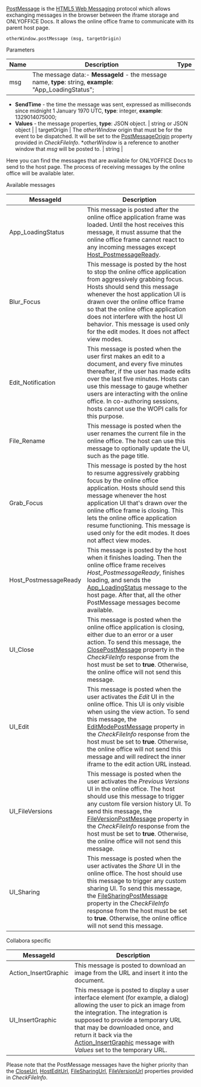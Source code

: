 [PostMessage](https://docs.microsoft.com/en-us/microsoft-365/cloud-storage-partner-program/online/scenarios/postmessage) is the [HTML5 Web Messaging](https://html.spec.whatwg.org/multipage/web-messaging.html#posting-messages) protocol which allows exchanging messages in the browser between the iframe storage and ONLYOFFICE Docs. It allows the online office frame to communicate with its parent host page.

```
otherWindow.postMessage (msg, targetOrigin)
```

Parameters

| Name         | Description                                                                                                                                                                                                                                                                                                                         | Type                  |
| ------------ | ----------------------------------------------------------------------------------------------------------------------------------------------------------------------------------------------------------------------------------------------------------------------------------------------------------------------------------- | --------------------- |
| msg          | The message data:- **MessageId** - the message name, **type**: string, **example**: "App\_LoadingStatus";
- **SendTime** - the time the message was sent, expressed as milliseconds since midnight 1 January 1970 UTC, **type**: integer, **example**: 1329014075000;
- **Values** - the message properties, **type**: JSON object. | string or JSON object |
| targetOrigin | The *otherWindow* origin that must be for the event to be dispatched. It will be set to the [PostMessageOrigin](/editors/wopi/restapi/checkfileinfo#PostMessageOrigin) property provided in *CheckFileInfo*. \**otherWindow* is a reference to another window that *msg* will be posted to.                                         | string                |

Here you can find the messages that are available for ONLYOFFICE Docs to send to the host page. The process of receiving messages by the online office will be available later.

Available messages

| MessageId              | Description                                                                                                                                                                                                                                                                                                                                                                                                                                                |
| ---------------------- | ---------------------------------------------------------------------------------------------------------------------------------------------------------------------------------------------------------------------------------------------------------------------------------------------------------------------------------------------------------------------------------------------------------------------------------------------------------- |
| App\_LoadingStatus     | This message is posted after the online office application frame was loaded. Until the host receives this message, it must assume that the online office frame cannot react to any incoming messages except [Host\_PostmessageReady](#Host_PostmessageReady).                                                                                                                                                                                              |
| Blur\_Focus            | This message is posted by the host to stop the online office application from aggressively grabbing focus. Hosts should send this message whenever the host application UI is drawn over the online office frame so that the online office application does not interfere with the host UI behavior. This message is used only for the edit modes. It does not affect view modes.                                                                          |
| Edit\_Notification     | This message is posted when the user first makes an edit to a document, and every five minutes thereafter, if the user has made edits over the last five minutes. Hosts can use this message to gauge whether users are interacting with the online office. In co-authoring sessions, hosts cannot use the WOPI calls for this purpose.                                                                                                                    |
| File\_Rename           | This message is posted when the user renames the current file in the online office. The host can use this message to optionally update the UI, such as the page title.                                                                                                                                                                                                                                                                                     |
| Grab\_Focus            | This message is posted by the host to resume aggressively grabbing focus by the online office application. Hosts should send this message whenever the host application UI that's drawn over the online office frame is closing. This lets the online office application resume functioning. This message is used only for the edit modes. It does not affect view modes.                                                                                  |
| Host\_PostmessageReady | This message is posted by the host when it finishes loading. Then the online office frame receives *Host\_PostmessageReady*, finishes loading, and sends the [App\_LoadingStatus](#App_LoadingStatus) message to the host page. After that, all the other PostMessage messages become available.                                                                                                                                                           |
| UI\_Close              | This message is posted when the online office application is closing, either due to an error or a user action. To send this message, the [ClosePostMessage](/editors/wopi/restapi/checkfileinfo#ClosePostMessage) property in the *CheckFileInfo* response from the host must be set to **true**. Otherwise, the online office will not send this message.                                                                                                 |
| UI\_Edit               | This message is posted when the user activates the *Edit* UI in the online office. This UI is only visible when using the view action. To send this message, the [EditModePostMessage](/editors/wopi/restapi/checkfileinfo#EditModePostMessage) property in the *CheckFileInfo* response from the host must be set to **true**. Otherwise, the online office will not send this message and will redirect the inner iframe to the edit action URL instead. |
| UI\_FileVersions       | This message is posted when the user activates the *Previous Versions* UI in the online office. The host should use this message to trigger any custom file version history UI. To send this message, the [FileVersionPostMessage](/editors/wopi/restapi/checkfileinfo#FileVersionPostMessage) property in the *CheckFileInfo* response from the host must be set to **true**. Otherwise, the online office will not send this message.                    |
| UI\_Sharing            | This message is posted when the user activates the *Share* UI in the online office. The host should use this message to trigger any custom sharing UI. To send this message, the [FileSharingPostMessage](/editors/wopi/restapi/checkfileinfo#FileSharingPostMessage) property in the *CheckFileInfo* response from the host must be set to **true**. Otherwise, the online office will not send this message.                                             |

Collabora specific

| MessageId             | Description                                                                                                                                                                                                                                                                                                                                               |
| --------------------- | --------------------------------------------------------------------------------------------------------------------------------------------------------------------------------------------------------------------------------------------------------------------------------------------------------------------------------------------------------- |
| Action\_InsertGraphic | This message is posted to download an image from the URL and insert it into the document.                                                                                                                                                                                                                                                                 |
| UI\_InsertGraphic     | This message is posted to display a user interface element (for example, a dialog) allowing the user to pick an image from the integration. The integration is supposed to provide a temporary URL that may be downloaded once, and return it back via the [Action\_InsertGraphic](#Action_InsertGraphic) message with *Values* set to the temporary URL. |

Please note that the PostMessage messages have the higher priority than the [CloseUrl](/editors/wopi/restapi/checkfileinfo#CloseUrl), [HostEditUrl](/editors/wopi/restapi/checkfileinfo#HostEditUrl), [FileSharingUrl](/editors/wopi/restapi/checkfileinfo#FileSharingUrl), [FileVersionUrl](/editors/wopi/restapi/checkfileinfo#FileVersionUrl) properties provided in *CheckFileInfo*.
